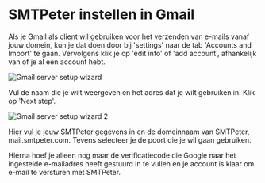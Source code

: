# SMTPeter instellen in Gmail

Als je Gmail als client wil gebruiken voor het verzenden van e-mails vanaf jouw domein, kun je dat doen door bij 'settings' naar de tab 'Accounts and Import' te gaan. Vervolgens klik je op 'edit info' of 'add account', afhankelijk van of je al een account hebt.

![Gmail server setup wizard](Images/gmail-1.png 'Gmail server setup wizard')

Vul de naam die je wilt weergeven en het adres dat je wilt gebruiken in. Klik op 'Next step'.

![Gmail server setup wizard 2](Images/gmail-2.png 'Gmail server setup wizard 2')

Hier vul je jouw SMTPeter gegevens in en de domeinnaam van SMTPeter, mail.smtpeter.com. Tevens selecteer je de poort die je wil gaan gebruiken.

Hierna hoef je alleen nog maar de verificatiecode die Google naar het ingestelde e-mailadres heeft gestuurd in te vullen en je account is klaar om e-mail te versturen met SMTPeter.